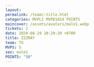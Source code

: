 ```yaml
---
layout: 
permalink: /team/:title.html
categories: MVPLI MVPD1024 POINTS
maincover: /assets/avatars/male1.webp
tickets: 2
date: 2020-08-29 10:29:20 +0700
title: ZZZRAY
team: TG
MVPS: 5
sex: male1
POINTS: "50"
---
```


